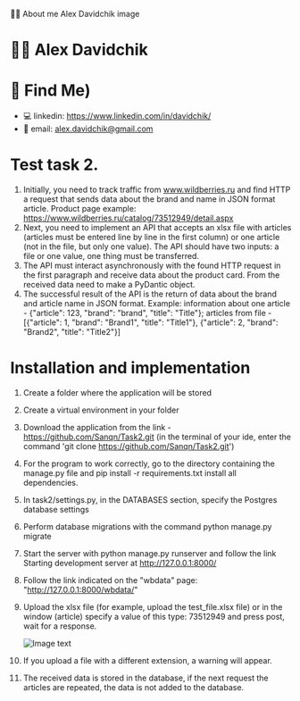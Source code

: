 👨‍💻 About me
Alex Davidchik
image
# 👨‍💻 Alex Davidchik

# 🧐 Find Me)
* 💻 linkedin: https://www.linkedin.com/in/davidchik/
* 📧 email: alex.davidchik@gmail.com


# Test task 2.
1. Initially, you need to track traffic from www.wildberries.ru and find HTTP
a request that sends data about the brand and name in JSON format
article. Product page example:
https://www.wildberries.ru/catalog/73512949/detail.aspx
2. Next, you need to implement an API that accepts an xlsx file with
articles (articles must be entered line by line in the first column) or
one article (not in the file, but only one value). The API should have
two inputs: a file or one value, one thing must be transferred.
3. The API must interact asynchronously with the found HTTP request in
the first paragraph and receive data about the product card. From the received data
need to make a PyDantic object.
4. The successful result of the API is the return of data about the brand and
article name in JSON format. Example: information about one article -
{"article": 123, "brand": "brand", "title": "Title"}; articles from file - [{"article": 1,
"brand": "Brand1", "title": "Title1"}, {"article": 2, "brand": "Brand2", "title": "Title2"}]

# Installation and implementation

1. Create a folder where the application will be stored
2. Create a virtual environment in your folder
3. Download the application from the link - https://github.com/Sanqn/Task2.git
   (in the terminal of your ide, enter the command 'git clone https://github.com/Sanqn/Task2.git')
4. For the program to work correctly, go to the directory containing the manage.py file and
   pip install -r requirements.txt install all dependencies.
5. In task2/settings.py, in the DATABASES section, specify the Postgres database settings
6. Perform database migrations with the command python manage.py migrate
7. Start the server with python manage.py runserver and follow the link
   Starting development server at http://127.0.0.1:8000/
8. Follow the link indicated on the "wbdata" page: "http://127.0.0.1:8000/wbdata/"
9. Upload the xlsx file (for example, upload the test_file.xlsx file) or in the window (article) specify
   a value of this type: 73512949 and press post, wait for a response.

   ![Image text](https://i.ibb.co/hC1fKbq/Screen1.png)
10. If you upload a file with a different extension, a warning will appear.
11. The received data is stored in the database, if the next request the articles are repeated, 
    the data is not added to the database.
